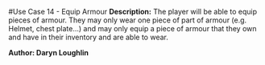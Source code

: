 #Use Case 14 - Equip Armour
**Description:** The player will be able to equip pieces of armour. They may only wear one piece of part of armour (e.g. Helmet, chest plate...) and may only equip a piece of armour that they own and have in their inventory and are able to wear.

**Author: Daryn Loughlin**
